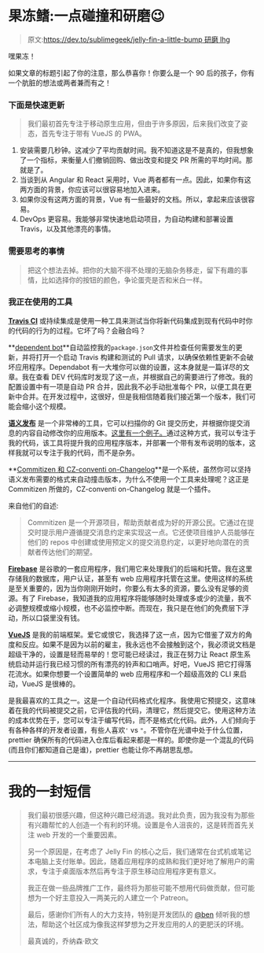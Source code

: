 # 果冻鳍:一点碰撞和研磨😉

> 原文:[https://dev.to/sublimegeek/jelly-fin-a-little-bump 研磨 lhg](https://dev.to/sublimegeek/jelly-fin-a-little-bump--grind--lhg)

嘿果冻！

如果文章的标题引起了你的注意，那么恭喜你！你要么是一个 90 后的孩子，你有一个肮脏的想法或两者兼而有之！

### 下面是快速更新

> 我们最初首先专注于移动原生应用，但由于许多原因，后来我们改变了姿态，首先专注于带有 VueJS 的 PWA。

1.  安装需要几秒钟。这减少了平均贡献时间。我不知道这是不是真的，但我想象了一个指标，来衡量人们撤销回购、做出改变和提交 PR 所需的平均时间。那就是了。
2.  当谈到从 Angular 和 React 采用时，Vue 两者都有一点。因此，如果你有这两方面的背景，你应该可以很容易地加入进来。
3.  如果你没有这两方面的背景，Vue 有一些最好的文档。所以，拿起来应该很容易。
4.  DevOps 更容易。我能够非常快速地启动项目，为自动构建和部署设置 Travis，以及其他漂亮的事情。

### 需要思考的事情

> 把这个想法去掉。把你的大脑不得不处理的无脑杂务移走，留下有趣的事情，比如选择你的按钮的颜色，争论蛋壳是否和米白一样。

### 我正在使用的工具

**[Travis CI](https://travis-ci.com)** 或持续集成是使用一种工具来测试当你将新代码集成到现有代码中时你的代码的行为的过程。它坏了吗？会融合吗？

**[dependent bot](https://dependabot.com)**自动监控我的`package.json`文件并检查任何需要发生的更新，并将打开一个启动 Travis 构建和测试的 Pull 请求，以确保依赖性更新不会破坏应用程序。Dependabot 有一大堆你可以做的设置，这本身就是一篇详尽的文章。我在查看 DEV 代码库时发现了这一点，并根据自己的需要进行了修改。我的配置设置中有一项是自动 PR 合并，因此我不必手动批准每个 PR，以便工具在更新中合并。在开发过程中，这很好，但是我相信随着我们接近第一个版本，我们可能会缩小这个规模。

**[语义发布](https://github.com/semantic-release/semantic-release)** 是一个非常棒的工具，它可以扫描你的 Git 提交历史，并根据你提交消息的内容自动修改你的应用版本。[这里有一个例子。](https://github.com/semantic-release/semantic-release#how-does-it-work)通过这种方式，我可以专注于我的代码，该工具将提升我的应用程序版本，并部署一个带有发布说明的版本，这样我就可以专注于我的代码，而不是杂务。

**[Commitizen 和 CZ-conventi on-Changelog](https://github.com/commitizen/cz-cli)**是一个系统，虽然你可以坚持语义发布需要的格式来自动撞击版本，为什么不使用一个工具来处理呢？这正是 Commitizen 所做的，CZ-conventi on-Changelog 就是一个插件。

来自他们的自述:

> Commitizen 是一个开源项目，帮助贡献者成为好的开源公民。它通过在提交时提示用户遵循提交消息约定来实现这一点。它还使项目维护人员能够在他们的 repos 中创建或使用预定义的提交消息约定，以更好地向潜在的贡献者传达他们的期望。

**[Firebase](https://firebase.io)** 是谷歌的一套应用程序，我们用它来处理我们的后端和托管。我在这里存储我的数据库，用户认证，甚至有 web 应用程序托管在这里。使用这样的系统是至关重要的，因为当你刚刚开始时，你要么有太多的资源，要么没有足够的资源。有了 Firebase，我知道我的应用程序将能够随时处理或多或少的流量，我不必调整规模或缩小规模，也不必监控中断。而现在，我只是在他们的免费层下浮动，所以口袋里没有钱。

**[VueJS](https://vuejs.org)** 是我的前端框架。爱它或恨它，我选择了这一点，因为它借鉴了双方的角度和反应。如果不是因为以前的雇主，我永远也不会接触到这个，我必须说文档是超级干净的，设置是轻而易举的！您可能已经读过，我正在努力让 React 原生系统启动并运行我已经习惯的所有漂亮的铃声和口哨声。好吧，VueJS 把它打得落花流水。如果你想要一个设置简单的 web 应用程序和一个超级高效的 CLI 来启动，VueJS 是很棒的。

是我最喜欢的工具之一。这是一个自动代码格式化程序。我使用它预提交，这意味着在我的代码被提交之前，它评估我的代码，清理它，然后提交它。使用这种方法的成本优势在于，您可以专注于编写代码，而不是格式化代码。此外，人们倾向于有各种各样的开发者设置，有些人喜欢`'` vs `"`。不管你在光谱中处于什么位置，prettier 确保所有的代码进入仓库后看起来都是一样的。即使你是一个混乱的代码(而且你们都知道自己是谁)，prettier 也能让你不再胡思乱想。

* * *

# 我的一封短信

> 我们最初很感兴趣，但这种兴趣已经消退。我对此负责，因为我没有为那些有兴趣帮忙的人创造一个有利的环境。设置是令人沮丧的，这是转而首先关注 web 开发的一个重要因素。
> 
> 另一个原因是，在考虑了 Jelly Fin 的核心之后，我们通常在台式机或笔记本电脑上支付账单。因此，随着应用程序的成熟和我们更好地了解用户的需求，专注于桌面版本然后再专注于原生移动应用程序更有意义。
> 
> 我正在做一些品牌推广工作，最终将为那些可能不想用代码做贡献，但可能想为一个好主意投入一两美元的人建立一个 Patreon。
> 
> 最后，感谢你们所有人的大力支持，特别是开发团队的 [@ben](https://dev.to/ben) 倾听我的想法，帮助这个社区成为像我这样梦想为之开发应用的人的更肥沃的环境。
> 
> 最真诚的，乔纳森·欧文